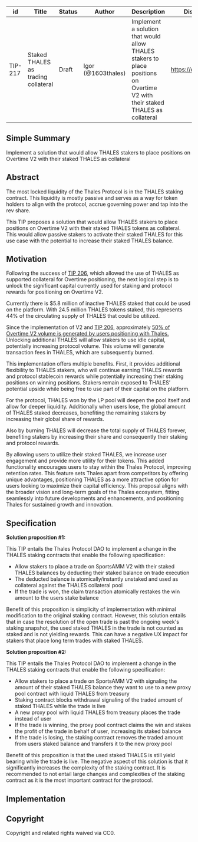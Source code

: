 | id | Title | Status | Author | Description | Discussions to | Created |
| ----------- | ----------- | ----------- | ----------- | ----------- | ----------- | ----------- |
| TIP-217 | Staked THALES as trading collateral | Draft | Igor (@1603thales) | Implement a solution that would allow THALES stakers to place positions on Overtime V2 with their staked THALES as collateral | https://discord.gg/thales | 2024-06-28


## Simple Summary 

Implement a solution that would allow THALES stakers to place positions on Overtime V2 with their staked THALES as collateral


## Abstract

The most locked liquidity of the Thales Protocol is in the THALES staking contract. This liquidity is mostly passive and serves as a way for token holders to align with the protocol, accrue governing power and tap into the rev share.

This TIP proposes a solution that would allow THALES stakers to place positions on Overtime V2 with their staked THALES tokens as collateral. This would allow passive stakers to activate their staked THALES for this use case with the potential to increase their staked THALES balance.

  

## Motivation

Following the success of [TIP 206](https://github.com/thales-markets/thales-improvement-proposals/blob/main/TIPs/TIP-206.md), which allowed the use of THALES as supported collateral for Overtime positioning, the next logical step is to unlock the significant capital currently used for staking and protocol rewards for positioning on Overtime V2.

Currently there is $5.8 million of inactive THALES staked that could be used on the platform. With 24.5 million THALES tokens staked, this represents 44% of the circulating supply of THALES that could be utilized. 
  
Since the implementation of V2 and [TIP 206](https://github.com/thales-markets/thales-improvement-proposals/blob/main/TIPs/TIP-206.md), approximately [50% of Overtime V2 volume is generated by users positioning with Thales.](https://dune.com/queries/3867894/6507234) Unlocking additional THALES will allow stakers to use idle capital, potentially increasing protocol volume. This volume will generate transaction fees in THALES, which are subsequently burned.

This implementation offers multiple benefits. First, it provides additional flexibility to THALES stakers, who will continue earning THALES rewards and protocol stablecoin rewards while potentially increasing their staking positions on winning positions. Stakers remain exposed to THALES’ potential upside while being free to use part of their capital on the platform.

For the protocol, THALES won by the LP pool will deepen the pool itself and allow for deeper liquidity. Additionally when users lose, the global amount of THALES staked decreases, benefiting the remaining stakers by increasing their global share of rewards.

Also by burning THALES will decrease the total supply of THALES forever, benefiting stakers by increasing their share and consequently their staking and protocol rewards. 

By allowing users to utilize their staked THALES, we increase user engagement and provide more utility for their tokens. This added functionality encourages users to stay within the Thales Protocol, improving retention rates. This feature sets Thales apart from competitors by offering unique advantages, positioning THALES as a more attractive option for users looking to maximize their capital efficiency. This proposal aligns with the broader vision and long-term goals of the Thales ecosystem, fitting seamlessly into future developments and enhancements, and positioning Thales for sustained growth and innovation.



## Specification

**Solution proposition #1:**

This TIP entails the Thales Protocol DAO to implement a change in the THALES staking contracts that enable the following specification:

- Allow stakers to place a trade on SportsAMM V2 with their staked THALES balances by deducting their staked balance on trade execution
- The deducted balance is atomically/instantly unstaked and used as collateral against the THALES collateral pool
- If the trade is won, the claim transaction atomically restakes the win amount to the users stake balance

Benefit of this proposition is simplicity of implementation with minimal modification to the original staking contract. However, this solution entails that in case the resolution of the open trade is past the ongoing week's staking snapshot, the used staked THALES in the trade is not counted as staked and is not yielding rewards. This can have a negative UX impact for stakers that place long term trades with staked THALES.

**Solution proposition #2:**

This TIP entails the Thales Protocol DAO to implement a change in the THALES staking contracts that enable the following specification:

- Allow stakers to place a trade on SportsAMM V2 with signaling the amount of their staked THALES balance they want to use to a new proxy pool contract with liquid THALES from treasury
- Staking contract blocks withdrawal signaling of the traded amount of staked THALES while the trade is live
- A new proxy pool with liquid THALES from treasury places the trade instead of user
- If the trade is winning, the proxy pool contract claims the win and stakes the profit of the trade in behalf of user, increasing its staked balance
- If the trade is losing, the staking contract removes the traded amount from users staked balance and transfers it to the new proxy pool

Benefit of this proposition is that the used staked THALES is still yield bearing while the trade is live. The negative aspect of this solution is that it significantly increases the complexity of the staking contract. It is recommended to not entail large changes and complexities of the staking contract as it is the most important contract for the protocol.

## Implementation

## Copyright
Copyright and related rights waived via CC0.